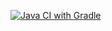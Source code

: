  [![Java CI with Gradle](https://github.com/Alina09091999/Patterns-/actions/workflows/gradle.yml/badge.svg)](https://github.com/Alina09091999/Patterns-/actions/workflows/gradle.yml)